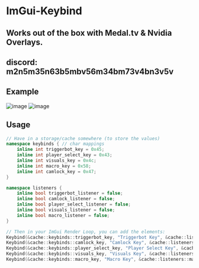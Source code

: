 # ImGui-Keybind
## Works out of the box with Medal.tv & Nvidia Overlays.

## discord: m2n5m35n63b5mbv56m34bm73v4bn3v5v

## Example
![image](https://github.com/user-attachments/assets/9d59c3f3-b959-4e4e-9dc3-311dead6990e)
![image](https://github.com/user-attachments/assets/5f76f1c2-ab5e-4199-b28b-18b0863f10b7)

## Usage
```cpp
// Have in a storage/cache somewhere (to store the values)
namespace keybinds { // char mappings
	inline int triggerbot_key = 0x45;
	inline int player_select_key = 0x43;
	inline int visuals_key = 0x4c;
	inline int macro_key = 0x58;
	inline int camlock_key = 0x47;
}

namespace listeners {
	inline bool triggerbot_listener = false;
	inline bool camlock_listener = false;
	inline bool player_select_listener = false;
	inline bool visuals_listener = false;
	inline bool macro_listener = false;
}

// Then in your ImGui Render Loop, you can add the elements:
Keybind(&cache::keybinds::triggerbot_key, "Triggerbot Key", &cache::listeners::triggerbot_listener, "tb");
Keybind(&cache::keybinds::camlock_key, "Camlock Key", &cache::listeners::camlock_listener, "cl");
Keybind(&cache::keybinds::player_select_key, "Player Select Key", &cache::listeners::player_select_listener, "ps");
Keybind(&cache::keybinds::visuals_key, "Visuals Key", &cache::listeners::visuals_listener, "vs");
Keybind(&cache::keybinds::macro_key, "Macro Key", &cache::listeners::macro_listener, "mc");
```
